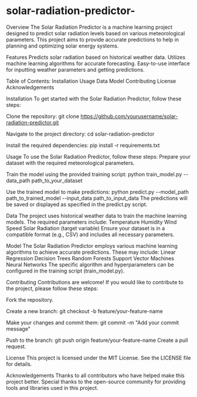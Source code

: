 # solar-radiation-predictor-

Overview
The Solar Radiation Predictor is a machine learning project designed to predict solar radiation levels based on various meteorological parameters. This project aims to provide accurate predictions to help in planning and optimizing solar energy systems.

Features
Predicts solar radiation based on historical weather data.
Utilizes machine learning algorithms for accurate forecasting.
Easy-to-use interface for inputting weather parameters and getting predictions.

Table of Contents:
Installation
Usage
Data
Model
Contributing
License
Acknowledgements

Installation
To get started with the Solar Radiation Predictor, follow these steps:

Clone the repository:
git clone https://github.com/yourusername/solar-radiation-predictor.git

Navigate to the project directory:
cd solar-radiation-predictor

Install the required dependencies:
pip install -r requirements.txt

Usage
To use the Solar Radiation Predictor, follow these steps:
Prepare your dataset with the required meteorological parameters.

Train the model using the provided training script:
python train_model.py --data_path path_to_your_dataset

Use the trained model to make predictions:
python predict.py --model_path path_to_trained_model --input_data path_to_input_data
The predictions will be saved or displayed as specified in the predict.py script.


Data
The project uses historical weather data to train the machine learning models. The required parameters include:
Temperature
Humidity
Wind Speed
Solar Radiation (target variable)
Ensure your dataset is in a compatible format (e.g., CSV) and includes all necessary parameters.

Model
The Solar Radiation Predictor employs various machine learning algorithms to achieve accurate predictions. These may include:
Linear Regression
Decision Trees
Random Forests
Support Vector Machines
Neural Networks
The specific algorithm and hyperparameters can be configured in the training script (train_model.py).

Contributing
Contributions are welcome! If you would like to contribute to the project, please follow these steps:

Fork the repository.

Create a new branch:
git checkout -b feature/your-feature-name

Make your changes and commit them:
git commit -m "Add your commit message"

Push to the branch:
git push origin feature/your-feature-name
Create a pull request.

License
This project is licensed under the MIT License. See the LICENSE file for details.

Acknowledgements
Thanks to all contributors who have helped make this project better.
Special thanks to the open-source community for providing tools and libraries used in this project.
